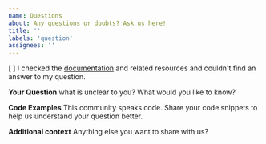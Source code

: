 ```yaml
---
name: Questions
about: Any questions or doubts? Ask us here!
title: ''
labels: 'question'
assignees: ''
---
```


[ ] I checked the [documentation](https://docs.ragas.io/) and related resources and couldn't find an answer to my question.

**Your Question**
what is unclear to you? What would you like to know?

**Code Examples**
This community speaks code. Share your code snippets to help us understand your question better.

**Additional context**
Anything else you want to share with us? 
